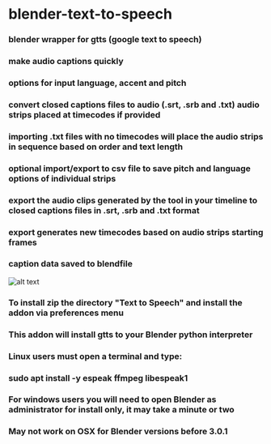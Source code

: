 # blender-text-to-speech
### blender wrapper for gtts (google text to speech)
### make audio captions quickly
### options for input language, accent and pitch
### convert closed captions files to audio (.srt, .srb and .txt) audio strips placed at timecodes if provided
### importing .txt files with no timecodes will place the audio strips in sequence based on order and text length
### optional import/export to csv file to save pitch and language options of individual strips
### export the audio clips generated by the tool in your timeline to closed captions files in .srt, .srb and .txt format
### export generates new timecodes based on audio strips starting frames
### caption data saved to blendfile

![alt text](https://github.com/technisculpt/blender-text-to-speech-offline/blob/main/ui_preview.png)

### To install zip the directory "Text to Speech" and install the addon via preferences menu
### This addon will install gtts to your Blender python interpreter
### Linux users must open a terminal and type:
### sudo apt install -y espeak ffmpeg libespeak1
### For windows users you will need to open Blender as administrator for install only, it may take a minute or two
### May not work on OSX for Blender versions before 3.0.1
